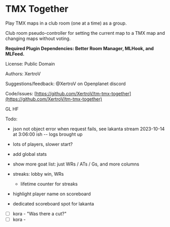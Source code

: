 # TMX Together

Play TMX maps in a club room (one at a time) as a group.

Club room pseudo-controller for setting the current map to a TMX map and changing maps without voting.

**Required Plugin Dependencies: Better Room Manager, MLHook, and MLFeed.**

License: Public Domain

Authors: XertroV

Suggestions/feedback: @XertroV on Openplanet discord

Code/issues: [https://github.com/XertroV/tm-tmx-together](https://github.com/XertroV/tm-tmx-together)

GL HF


Todo:
- json not object error when request fails, see lakanta stream 2023-10-14
 at 3:06:00 ish -- logs brought up
- lots of players, slower start?
- add global stats
- show more goat list: just WRs / ATs / Gs, and more columns


- streaks: lobby win, WRs
  - lifetime counter for streaks
- highlight player name on scoreboard
- dedicated scoreboard spot for lakanta


- [ ] kora - "Was there a cut?"
- [ ] kora -

